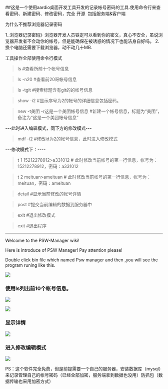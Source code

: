 
##这是一个使用aardio桌面开发工具开发的记录帐号密码的工具.使用命令行来查看密码、新建密码、修改密码，完全 开源
 包括服务端&客户端
 
为什么不推荐浏览器记录密码

1..浏览器记录密码》浏览器开发人员铁定可以看到你的密文，真心不安全，虽说浏览器开发者不会动你的帐号，但是能确保在被诱惑的情况下也能洁身自好吗。
2.换个电脑还需要下载浏览器，动不动几十MB.





工具操作全部使用命令行模式


>ls   #查看所前十个帐号信息

>ls -n20  #查看前20哥帐号信息

> ls -tgit  #搜索标题含有git的的帐号信息

>show -i2   #显示序号为2的帐号的详细信息包括密码。

>new -t美团 -r这是一个美团帐号信息      #新建一个帐号信息，标题为“美团”，备注为“这是一个美团帐号信息”

---此时进入编辑模式，同下方的修改模式---



>mdf -i2    #修改id为2的帐号信息，此时进入修改模式

---修改模式下：----

>t  1   15212278912>a331012    # 此时修改当前帐号的第一行信息，帐号为：15212278912，密码：a331012

>t  2   meituan>ameituan    # 此时修改当前帐号的第一行信息，帐号为：meituan，密码：ameituan

>detail    #显示当前修改的帐号详情

>post  #提交当前编辑的数据到服务器中

>exit   #退出修改模式




>exit   #退出程序

----

Welcome to the PSW-Manager wiki!

Here is introduce of PSW Manager! Pay attention please!

Double click bin file which named Psw manager and then ,you will see the program runing like this.

![](https://raw.githubusercontent.com/rhettli/PSW-Manager/master/pic/0.png)

### 使用ls列出前10个帐号信息。
![](https://raw.githubusercontent.com/rhettli/PSW-Manager/master/pic/1.png)

![](https://raw.githubusercontent.com/rhettli/PSW-Manager/master/pic/2.png)

### 显示详情
![](https://raw.githubusercontent.com/rhettli/PSW-Manager/master/pic/3.png)

### 进入修改编辑模式
![](https://raw.githubusercontent.com/rhettli/PSW-Manager/master/pic/4.png)


PS：这个软件完全免费，但是前提需要一个自己的服务器，安装数据库（mysql）来记录管理自己的帐号密码（已经全部加密，服务端拿到数据也没用）防抓包（数据传输也采用加密方式）
